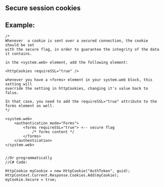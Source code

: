 Secure session cookies
-------

## Example:

    
	/*
	Whenever  a cookie is sent over a secured connection, the cookie should be set
	with the secure flag, in order to guarantee the integrity of the data it contains.

	in the <system.web> element, add the following element:

	<httpCookies requireSSL="true" />

	whenever you have a <forms> element in your system.web block, this setting will 
	override the setting in httpCookies, changing it's value back to false.

	In that case, you need to add the requireSSL="true" attribute to the forms element as well.
	*/
	
	<system.web>
		<authentication mode="Forms">
			<forms requireSSL="true"> <-- secure flag
				/* forms content */
			</forms>
		</authentication>
	</system.web>
	
	
	//Or programmatically
	//C# Code:
	
	HttpCookie myCookie = new HttpCookie("AuthToken", guid);
	HttpContext.Current.Response.Cookies.Add(myCookie);
	myCookie.Secure = true;



	
